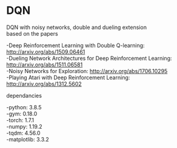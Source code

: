 # DQN
DQN with noisy networks, double and dueling extension
<br/>
based on the papers <br/>

-Deep Reinforcement Learning with Double Q-learning: http://arxiv.org/abs/1509.06461 <br/>
-Dueling Network Architectures for Deep Reinforcement Learning: http://arxiv.org/abs/1511.06581 <br/>
-Noisy Networks for Exploration: http://arxiv.org/abs/1706.10295 <br/>
-Playing Atari with Deep Reinforcement Learning: http://arxiv.org/abs/1312.5602 <br/>

dependancies <br/>

-python: 3.8.5 <br/>
-gym: 0.18.0 <br/>
-torch: 1.7.1 <br/>
-numpy: 1.19.2 <br/>
-tqdm: 4.56.0 <br/>
-matplotlib: 3.3.2 <br/>

